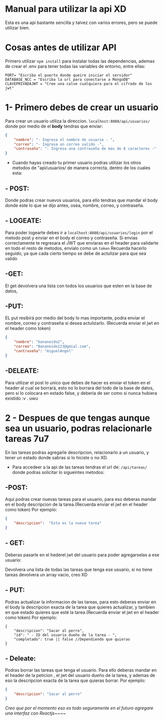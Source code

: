 # Manual para utilizar la api XD
Esta es una api bastante sencilla y talvez con varios errores, pero se puede utilizar bien.
# Cosas antes de utilizar API
Primero utilizar `npm install` para instalar todas las dependencias, ademas de crear el .env para tener todas las variables de entorno, entre ellas:

    PORT= "Escriba el puerto donde queire iniciar el servidor"
    DATABASE_NCC = "Escriba la url para conectarse a MongoDB"
    CLAVEPRIVADAJWT = "Cree una calve cualquiera para el cifrado de los jwt"

# 1- Primero debes de crear un usuario
Para crear un usuario utiliza la direccion.
`localhost:8080/api/usuarios/`
donde por medio de el **body** tendras que enviar: 
```json
{
    "nombre": "- Ingresa el nombre de usuario - ",
    "correo": "- Ingresa un correo valido -",
    "contraseña": "- Ingresa una contraseña de mas de 8 caracteres -"
}
```

- Cuando hayas creado tu primer usuario podras utilizar los otros metodos de "api/usuarios/ de manera correcta, dentro de los cuales esta:

## - POST:
Donde podras crear nuevos usuarios, para ello tendras que mandar el body donde este lo que se dijo antes, osea, nombre, correo, y contraseña.

## - LOGEATE:
Para poder logearte debes ir a `localhost:8080/api/usuarios/login` por el metodo post y enviar en el body el correo y contraseña. Si envias correctamente te regresara el JWT que enviaras en el header para validarte en todo el resto de metodos, envialo como un `token`
Recuerda hacerlo seguido, ya que cada cierto tiempo se debe de actulizar para que sea valido

## -GET:
El get devolvera una lista con todos los usuarios que esten en la base de datos,

## -PUT:
EL put resibirá por medio del body lo mas importante, podra enviar el nombre, correo y contraseña si desea actulizarlo. (Recuerda enviar el jwt en el header como token)

```json
{
    "nombre": "bananeido2",
    "correo": "Bananeido123@gmial.com",
    "contraseña": "miguelAngel"
}
```

## -DELEATE:
Para utilizar el post lo unico que debes de hacer es enviar el token en el header al cual se borrará, esto no lo borrara del todo de la base de datos, pero si lo colocara en estado false, y deberia de ser como si nunca hubiera existido :v . uwu

# 2 - Despues de que tengas aunque sea un usuario, podras relacionarle tareas 7u7
En las tareas podras agregarle descripcion, relacionarlo a un usuario, y tener un estado donde sabras si lo hiciste o no XD.

- Para accedeer a la api de las tareas tendras el url de: `/api/tareas/ ` donde podras solicitar lo sigueintes metodos:

## -POST:
Aqui podras crear nuevas tareas para el usuario, para eso deberas mandar en el body descripcion de la tarea.(Recuerda enviar el jwt en el header como token) Por ejemplo:

```json
{
	"descripcion":  "Esta es la nueva tarea"
}
```


## - GET:
Deberas pasarle en el hederel jwt del usuario para poder agregarselas a ese usuario:

Devolvera una lista de todas las tareas que tenga ese usuario, si no tiene tareas devolvera un array vacio, creo XD

## - PUT:
Podras actualizar la informacion de las tareas, para esto deberas enviar en el body la descripcion exacta de la tarea que quieres actualizar, y tambien en que estado quieres que esté la tarea.(Recuerda enviar el jwt en el header como token) Por ejemplo: 

    {
    	"descripcion": "Sacar al perro",
    	"id": " - ID del usuario dueño de la tarea - ",
    	"completado": true || false //Dependiendo que quieras
    }

## - Deleate:
Podras borrar las tareas que tenga el usuario. Para ello deberas mandar en el header de la peticion , el jwt del usuario dueño de la tarea, y ademas de eso la descripcion exacta de la tarea que quieras borrar. Por ejemplo:

```json
{
	"descripcion": "Sacar al perro"
}
```


*Creo que por el momento eso es todo seguramente en el futuro agregare una interfaz con Reactjs*~~~~
